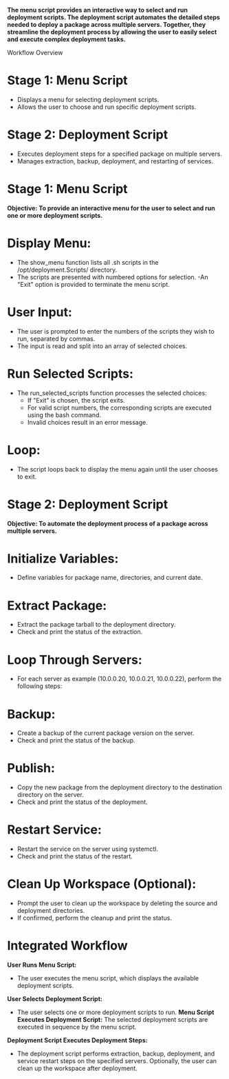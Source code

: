 **The menu script provides an interactive way to select and run deployment scripts.
The deployment script automates the detailed steps needed to deploy a package across multiple servers.
Together, they streamline the deployment process by allowing the user to easily select and execute complex deployment tasks.**

Workflow Overview
# Stage 1: Menu Script
- Displays a menu for selecting deployment scripts.
- Allows the user to choose and run specific deployment scripts.
# Stage 2: Deployment Script
- Executes deployment steps for a specified package on multiple servers.
- Manages extraction, backup, deployment, and restarting of services.

# Stage 1: Menu Script
**Objective: To provide an interactive menu for the user to select and run one or more deployment scripts.**

# Display Menu:
- The show_menu function lists all .sh scripts in the /opt/deployment.Scripts/ directory.
- The scripts are presented with numbered options for selection.
-An "Exit" option is provided to terminate the menu script.

# User Input:
- The user is prompted to enter the numbers of the scripts they wish to run, separated by commas.
- The input is read and split into an array of selected choices.

# Run Selected Scripts:
- The run_selected_scripts function processes the selected choices:
  - If "Exit" is chosen, the script exits.
  - For valid script numbers, the corresponding scripts are executed using the bash command.
  - Invalid choices result in an error message.

# Loop:
- The script loops back to display the menu again until the user chooses to exit.

# Stage 2: Deployment Script
**Objective: To automate the deployment process of a package across multiple servers.**

# Initialize Variables:
- Define variables for package name, directories, and current date.

# Extract Package:
- Extract the package tarball to the deployment directory.
- Check and print the status of the extraction.

# Loop Through Servers:
- For each server as example (10.0.0.20, 10.0.0.21, 10.0.0.22), perform the following steps:

# Backup:
- Create a backup of the current package version on the server.
- Check and print the status of the backup.

# Publish:
- Copy the new package from the deployment directory to the destination directory on the server.
- Check and print the status of the deployment.

# Restart Service:
- Restart the service on the server using systemctl.
- Check and print the status of the restart.

# Clean Up Workspace (Optional):
- Prompt the user to clean up the workspace by deleting the source and deployment directories.
- If confirmed, perform the cleanup and print the status.

# Integrated Workflow
**User Runs Menu Script:**
- The user executes the menu script, which displays the available deployment scripts.

**User Selects Deployment Script:**
- The user selects one or more deployment scripts to run.
**Menu Script Executes Deployment Script:**
The selected deployment scripts are executed in sequence by the menu script.

**Deployment Script Executes Deployment Steps:**
- The deployment script performs extraction, backup, deployment, and service restart steps on the specified servers.
Optionally, the user can clean up the workspace after deployment.

